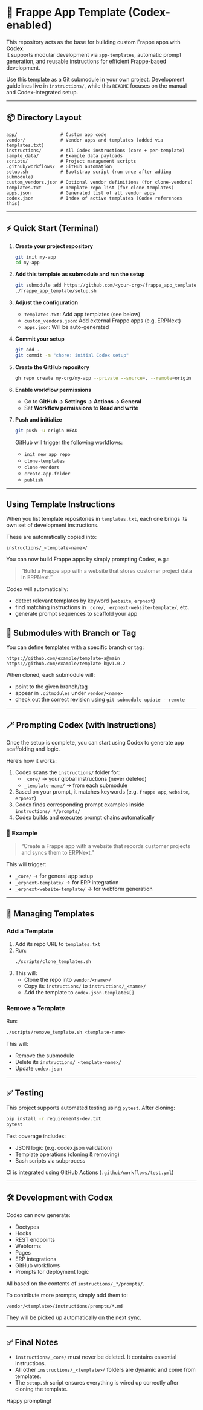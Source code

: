 # 🚀 Frappe App Template (Codex-enabled)

This repository acts as the base for building custom Frappe apps with **Codex**.  
It supports modular development via `app-templates`, automatic prompt generation, and reusable instructions for efficient Frappe-based development.

Use this template as a Git submodule in your own project. Development guidelines live in `instructions/`, while this `README` focuses on the manual and Codex-integrated setup.

---

## 📦 Directory Layout

```
app/                # Custom app code
vendor/             # Vendor apps and templates (added via templates.txt)
instructions/       # All Codex instructions (core + per-template)
sample_data/        # Example data payloads
scripts/            # Project management scripts
.github/workflows/  # GitHub automation
setup.sh            # Bootstrap script (run once after adding submodule)
custom_vendors.json # Optional vendor definitions (for clone-vendors)
templates.txt       # Template repo list (for clone-templates)
apps.json           # Generated list of all vendor apps
codex.json          # Index of active templates (Codex references this)
```

---

## ⚡ Quick Start (Terminal)

1. **Create your project repository**
   ```bash
   git init my-app
   cd my-app
   ```

2. **Add this template as submodule and run the setup**
   ```bash
   git submodule add https://github.com/<your-org>/frappe_app_template
   ./frappe_app_template/setup.sh
   ```

3. **Adjust the configuration**
   - `templates.txt`: Add app templates (see below)
   - `custom_vendors.json`: Add external Frappe apps (e.g. ERPNext)
   - `apps.json`: Will be auto-generated

4. **Commit your setup**
   ```bash
   git add .
   git commit -m "chore: initial Codex setup"
   ```

5. **Create the GitHub repository**
   ```bash
   gh repo create my-org/my-app --private --source=. --remote=origin
   ```

6. **Enable workflow permissions**
   - Go to **GitHub → Settings → Actions → General**
   - Set **Workflow permissions** to **Read and write**

7. **Push and initialize**
   ```bash
   git push -u origin HEAD
   ```

   GitHub will trigger the following workflows:
   - `init_new_app_repo`
   - `clone-templates`
   - `clone-vendors`
   - `create-app-folder`
   - `publish`

---

## Using Template Instructions

When you list template repositories in `templates.txt`, each one brings its own set of development instructions.

These are automatically copied into:

```
instructions/_<template-name>/
```

You can now build Frappe apps by simply prompting Codex, e.g.:

> “Build a Frappe app with a website that stores customer project data in ERPNext.”

Codex will automatically:
- detect relevant templates by keyword (`website`, `erpnext`)
- find matching instructions in `_core/`, `_erpnext-website-template/`, etc.
- generate prompt sequences to scaffold your app

## 🔖 Submodules with Branch or Tag

You can define templates with a specific branch or tag:

```
https://github.com/example/template-a@main
https://github.com/example/template-b@v1.0.2
```

When cloned, each submodule will:
- point to the given branch/tag
- appear in `.gitmodules` under `vendor/<name>`
- check out the correct revision using `git submodule update --remote`

---

## 🪄 Prompting Codex (with Instructions)

Once the setup is complete, you can start using Codex to generate app scaffolding and logic.

Here’s how it works:

1. Codex scans the `instructions/` folder for:
   - `_core/` → your global instructions (never deleted)
   - `_template-name/` → from each submodule
2. Based on your prompt, it matches keywords (e.g. `frappe app`, `website`, `erpnext`)
3. Codex finds corresponding prompt examples inside `instructions/_*/prompts/`
4. Codex builds and executes prompt chains automatically

### 💬 Example

> “Create a Frappe app with a website that records customer projects and syncs them to ERPNext.”

This will trigger:
- `_core/` → for general app setup
- `_erpnext-template/` → for ERP integration
- `_erpnext-website-template/` → for webform generation

---

## 🔁 Managing Templates

### Add a Template

1. Add its repo URL to `templates.txt`
2. Run:
   ```bash
   ./scripts/clone_templates.sh
   ```
3. This will:
   - Clone the repo into `vendor/<name>/`
   - Copy its `instructions/` to `instructions/_<name>/`
   - Add the template to `codex.json.templates[]`

### Remove a Template

Run:
```bash
./scripts/remove_template.sh <template-name>
```

This will:
- Remove the submodule
- Delete its `instructions/_<template-name>/`
- Update `codex.json`

---

## ✅ Testing

This project supports automated testing using `pytest`. After cloning:

```bash
pip install -r requirements-dev.txt
pytest
```

Test coverage includes:
- JSON logic (e.g. codex.json validation)
- Template operations (cloning & removing)
- Bash scripts via subprocess

CI is integrated using GitHub Actions (`.github/workflows/test.yml`)

---

## 🛠️ Development with Codex

Codex can now generate:

- Doctypes
- Hooks
- REST endpoints
- Webforms
- Pages
- ERP integrations
- GitHub workflows
- Prompts for deployment logic

All based on the contents of `instructions/_*/prompts/`.

To contribute more prompts, simply add them to:
```
vendor/<template>/instructions/prompts/*.md
```

They will be picked up automatically on the next sync.

---

## ✅ Final Notes

- `instructions/_core/` must never be deleted. It contains essential instructions.
- All other `instructions/_<template>/` folders are dynamic and come from templates.
- The `setup.sh` script ensures everything is wired up correctly after cloning the template.

Happy prompting!
